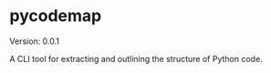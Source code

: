 # pycodemap

Version: 0.0.1

A CLI tool for extracting and outlining the structure of Python code.


